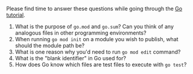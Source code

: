 Please find time to answer these questions while going through the [Go
tutorial](https://golang.org/doc/tutorial/getting-started).

1. What is the purpose of `go.mod` and `go.sum`? Can you think of any analogous files in other programming environments?
2. When running `go mod init` on a module you wish to publish, what should the module path be?
3. What is one reason why you'd need to run `go mod edit` command?
4. What is the "blank identifier" in Go used for?
5. How does Go know which files are test files to execute with `go test`?

